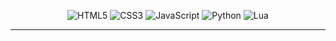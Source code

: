 <div align="center">

![HTML5](https://img.shields.io/badge/html5-%23E34F26.svg?style=for-the-badge&logo=html5&logoColor=white)
![CSS3](https://img.shields.io/badge/css3-%231572B6.svg?style=for-the-badge&logo=css3&logoColor=white)
![JavaScript](https://img.shields.io/badge/javascript-%23323330.svg?style=for-the-badge&logo=javascript&logoColor=%23F7DF1E)
![Python](https://img.shields.io/badge/python-3670A0?style=for-the-badge&logo=python&logoColor=ffdd54)
![Lua](https://img.shields.io/badge/lua-%232C2D72.svg?style=for-the-badge&logo=lua&logoColor=white)

</div>

---

</br>

<!-- ![Header](github-header-image.png) -->

</br>

<div align="center">

<!-- ![](https://komarev.com/ghpvc/?username=Endeared&color=F33F88&label=Profile+visits:&style=for-the-badge) -->

</div>

<div align="center">

<!-- [![GitHub Streak](http://github-readme-streak-stats.herokuapp.com?user=endeared&theme=radical)](https://git.io/streak-stats)
<!-- ![Endeared's GitHub stats](https://github-readme-stats.vercel.app/api?username=endeared&show_icons=true&theme=radical&card_width=200&line_height=20) -->
<!-- [![Top Langs](https://github-readme-stats.vercel.app/api/top-langs/?username=endeared&layout=compact&theme=radical)](https://github.com/endeared/github-readme-stats) -->
<!-- [![Top Langs](https://github-readme-stats.vercel.app/api/top-langs/?username=endeared&theme=radical)](https://github.com/endeared/github-readme-stats)

    
</div>
